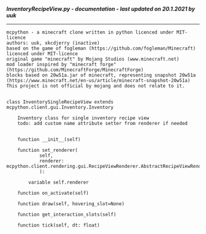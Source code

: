 ***InventoryRecipeView.py - documentation - last updated on 20.1.2021 by uuk***
___

    mcpython - a minecraft clone written in python licenced under MIT-licence
    authors: uuk, xkcdjerry (inactive)
    based on the game of fogleman (https://github.com/fogleman/Minecraft) licenced under MIT-licence
    original game "minecraft" by Mojang Studios (www.minecraft.net)
    mod loader inspired by "minecraft forge" (https://github.com/MinecraftForge/MinecraftForge)
    blocks based on 20w51a.jar of minecraft, representing snapshot 20w51a
    (https://www.minecraft.net/en-us/article/minecraft-snapshot-20w51a)
    This project is not official by mojang and does not relate to it.


    class InventorySingleRecipeView extends mcpython.client.gui.Inventory.Inventory
        
        Inventory class for single inventory recipe view
        todo: add custom name attribute setter from renderer if needed


        function __init__(self)

        function set_renderer(
                self,
                renderer: mcpython.client.rendering.gui.RecipeViewRenderer.AbstractRecipeViewRenderer,
                ):

            variable self.renderer

        function on_activate(self)

        function draw(self, hovering_slot=None)

        function get_interaction_slots(self)

        function tick(self, dt: float)